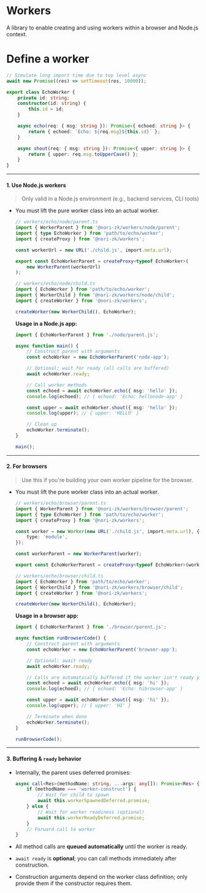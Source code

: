 # Workers

A library to enable creating and using workers within a browser and Node.js context.

# Define a worker

```typescript
// Simulate long import time due to top level async
await new Promise((res) => setTimeout(res, 10000));

export class EchoWorker {
    private id: string;
    constructor(id: string) {
        this.id = id;
    }

    async echo(req: { msg: string }): Promise<{ echoed: string }> {
        return { echoed: `Echo: ${req.msg}${this.id}` };
    }

    async shout(req: { msg: string }): Promise<{ upper: string }> {
        return { upper: req.msg.toUpperCase() };
    }
}
```

---

#### 1. **Use Node.js workers**  
> Only valid in a Node.js environment (e.g., backend services, CLI tools)

- You must lift the pure worker class into an actual worker.  

    ```typescript
    // workers/echo/node/parent.ts
    import { WorkerParent } from '@nori-zk/workers/node/parent';
    import { type EchoWorker } from 'path/to/echo/worker';
    import { createProxy } from '@nori-zk/workers';

    const workerUrl = new URL('./child.js', import.meta.url);

    export const EchoWorkerParent = createProxy<typeof EchoWorker>(
        new WorkerParent(workerUrl)
    );
    ```

    ```typescript
    // workers/echo/node/child.ts
    import { EchoWorker } from 'path/to/echo/worker';
    import { WorkerChild } from '@nori-zk/workers/node/child';
    import { createWorker } from '@nori-zk/workers';

    createWorker(new WorkerChild(), EchoWorker);
    ```

    **Usage in a Node.js app:**

    ```typescript
    import { EchoWorkerParent } from './node/parent.js';

    async function main() {
        // Construct parent with arguments
        const echoWorker = new EchoWorkerParent('node-app');

        // Optional: wait for ready (all calls are buffered)
        await echoWorker.ready;

        // Call worker methods
        const echoed = await echoWorker.echo({ msg: 'hello' });
        console.log(echoed); // { echoed: 'Echo: hellonode-app' }

        const upper = await echoWorker.shout({ msg: 'hello' });
        console.log(upper); // { upper: 'HELLO' }

        // Clean up
        echoWorker.terminate();
    }

    main();
    ```

---

#### 2. **For browsers**  
> Use this if you're building your own worker pipeline for the browser.

- You must lift the pure worker class into an actual worker.  

    ```typescript
    // workers/echo/browser/parent.ts
    import { WorkerParent } from '@nori-zk/workers/browser/parent';
    import { type EchoWorker } from 'path/to/echo/worker';
    import { createProxy } from '@nori-zk/workers';

    const worker = new Worker(new URL('./child.js', import.meta.url), {
        type: 'module',
    });

    const workerParent = new WorkerParent(worker);

    export const EchoWorkerParent = createProxy<typeof EchoWorker>(workerParent);
    ```

    ```typescript
    // workers/echo/browser/child.ts
    import { EchoWorker } from 'path/to/echo/worker';
    import { WorkerChild } from '@nori-zk/workers/browser/child';
    import { createWorker } from '@nori-zk/workers';

    createWorker(new WorkerChild(), EchoWorker);
    ```

    **Usage in a browser app:**

    ```typescript
    import { EchoWorkerParent } from './browser/parent.js';

    async function runBrowserCode() {
        // Construct parent with arguments
        const echoWorker = new EchoWorkerParent('browser-app');

        // Optional: await ready
        await echoWorker.ready;

        // Calls are automatically buffered if the worker isn't ready yet
        const echoed = await echoWorker.echo({ msg: 'hi' });
        console.log(echoed); // { echoed: 'Echo: hibrowser-app' }

        const upper = await echoWorker.shout({ msg: 'hi' });
        console.log(upper); // { upper: 'HI' }

        // Terminate when done
        echoWorker.terminate();
    }

    runBrowserCode();
    ```

---

#### 3. **Buffering & `ready` behavior**

- Internally, the parent uses deferred promises:

    ```typescript
    async call<Res>(methodName: string, ...args: any[]): Promise<Res> {
        if (methodName === 'worker-construct') {
            // Wait for child to spawn
            await this.workerSpawnedDeferred.promise;
        } else {
            // Wait for worker readiness (optional)
            await this.workerReadyDeferred.promise;
        }
        // Forward call to worker
    }
    ```

- All method calls are **queued automatically** until the worker is ready.
- `await ready` is **optional**; you can call methods immediately after construction.
- Construction arguments depend on the worker class definition; only provide them if the constructor requires them.
